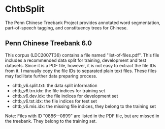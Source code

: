 ChtbSplit
=========

The Penn Chinese Treebank Project provides annotated word segmentation, part-of-speech tagging, and constituency trees for Chinese.

Penn Chinese Treebank 6.0
-------------------------
This corpus (LDC2007T36) contains a file named "list-of-files.pdf".
This file includes a recommended data split for training, development and test datasets.
Since it is a PDF file, however, it is not easy to extract the file IDs from it.
I manually copy the file IDs to separated plain text files.
These files may facilitate further data preparing process.

* chtb_v6.split.txt: the data split information
* chtb_v6.trn.idx: the file indices for training set
* chtb_v6.dev.idx: the file indices for development set
* chtb_v6.tst.idx: the file indices for test set
* chtb_v6.mis.idx: the missing file indices, they belong to the training set

Note: Files with ID "0886--0899" are listed in the PDF file, but are missed in the treebank. 
    They belong to the training set.

